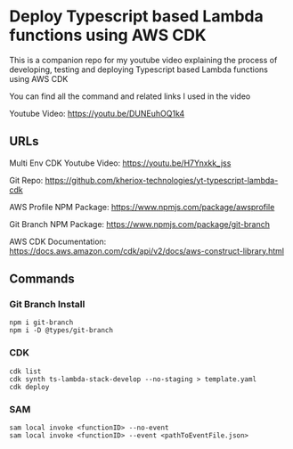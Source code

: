 # Deploy Typescript based Lambda functions using AWS CDK

This is a companion repo for my youtube video explaining the process of developing, testing and deploying Typescript based Lambda functions using AWS CDK

You can find all the command and related links I used in the video

Youtube Video: https://youtu.be/DUNEuhOQ1k4

## URLs

Multi Env CDK Youtube Video: https://youtu.be/H7Ynxkk_jss

Git Repo: https://github.com/kheriox-technologies/yt-typescript-lambda-cdk

AWS Profile NPM Package: https://www.npmjs.com/package/awsprofile

Git Branch NPM Package: https://www.npmjs.com/package/git-branch

AWS CDK Documentation: https://docs.aws.amazon.com/cdk/api/v2/docs/aws-construct-library.html

## Commands

### Git Branch Install

```
npm i git-branch
npm i -D @types/git-branch
```

### CDK

```
cdk list
cdk synth ts-lambda-stack-develop --no-staging > template.yaml
cdk deploy
```

### SAM

```
sam local invoke <functionID> --no-event
sam local invoke <functionID> --event <pathToEventFile.json>
```
